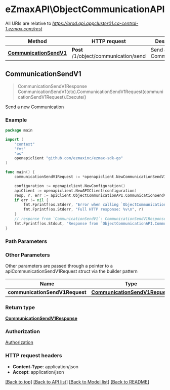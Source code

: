 # eZmaxAPI\ObjectCommunicationAPI

All URIs are relative to *https://prod.api.appcluster01.ca-central-1.ezmax.com/rest*

Method | HTTP request | Description
------------- | ------------- | -------------
[**CommunicationSendV1**](ObjectCommunicationAPI.md#CommunicationSendV1) | **Post** /1/object/communication/send | Send a new Communication



## CommunicationSendV1

> CommunicationSendV1Response CommunicationSendV1(ctx).CommunicationSendV1Request(communicationSendV1Request).Execute()

Send a new Communication



### Example

```go
package main

import (
    "context"
    "fmt"
    "os"
    openapiclient "github.com/ezmaxinc/ezmax-sdk-go"
)

func main() {
    communicationSendV1Request := *openapiclient.NewCommunicationSendV1Request([]openapiclient.CommunicationRequestCompound{*openapiclient.NewCommunicationRequestCompound(openapiclient.Field-eCommunicationType("Email"), "TCommunicationBody_example", false, []openapiclient.CustomCommunicationattachmentRequest{*openapiclient.NewCustomCommunicationattachmentRequest()}, []openapiclient.CommunicationrecipientRequestCompound{*openapiclient.NewCommunicationrecipientRequestCompound()}, []openapiclient.CommunicationreferenceRequestCompound{*openapiclient.NewCommunicationreferenceRequestCompound()}, []openapiclient.CommunicationexternalrecipientRequestCompound{*openapiclient.NewCommunicationexternalrecipientRequestCompound("John Doe")})}) // CommunicationSendV1Request | 

    configuration := openapiclient.NewConfiguration()
    apiClient := openapiclient.NewAPIClient(configuration)
    resp, r, err := apiClient.ObjectCommunicationAPI.CommunicationSendV1(context.Background()).CommunicationSendV1Request(communicationSendV1Request).Execute()
    if err != nil {
        fmt.Fprintf(os.Stderr, "Error when calling `ObjectCommunicationAPI.CommunicationSendV1``: %v\n", err)
        fmt.Fprintf(os.Stderr, "Full HTTP response: %v\n", r)
    }
    // response from `CommunicationSendV1`: CommunicationSendV1Response
    fmt.Fprintf(os.Stdout, "Response from `ObjectCommunicationAPI.CommunicationSendV1`: %v\n", resp)
}
```

### Path Parameters



### Other Parameters

Other parameters are passed through a pointer to a apiCommunicationSendV1Request struct via the builder pattern


Name | Type | Description  | Notes
------------- | ------------- | ------------- | -------------
 **communicationSendV1Request** | [**CommunicationSendV1Request**](CommunicationSendV1Request.md) |  | 

### Return type

[**CommunicationSendV1Response**](CommunicationSendV1Response.md)

### Authorization

[Authorization](../README.md#Authorization)

### HTTP request headers

- **Content-Type**: application/json
- **Accept**: application/json

[[Back to top]](#) [[Back to API list]](../README.md#documentation-for-api-endpoints)
[[Back to Model list]](../README.md#documentation-for-models)
[[Back to README]](../README.md)

